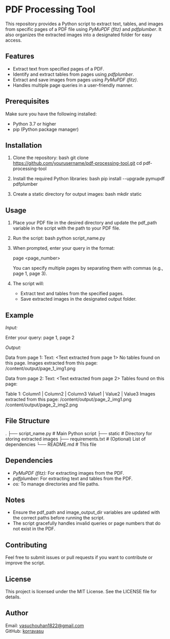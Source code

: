 # PDF Processing Tool

This repository provides a Python script to extract text, tables, and images from specific pages of a PDF file using *PyMuPDF (fitz)* and *pdfplumber*. It also organizes the extracted images into a designated folder for easy access.

## Features
- Extract text from specified pages of a PDF.
- Identify and extract tables from pages using *pdfplumber*.
- Extract and save images from pages using *PyMuPDF (fitz)*.
- Handles multiple page queries in a user-friendly manner.

## Prerequisites
Make sure you have the following installed:
- Python 3.7 or higher
- pip (Python package manager)

## Installation
1. Clone the repository:
   bash
   git clone https://github.com/yourusername/pdf-processing-tool.git
   cd pdf-processing-tool
   

2. Install the required Python libraries:
   bash
   pip install --upgrade pymupdf pdfplumber
   

3. Create a static directory for output images:
   bash
   mkdir static
   

## Usage

1. Place your PDF file in the desired directory and update the pdf_path variable in the script with the path to your PDF file.

2. Run the script:
   bash
   python script_name.py
   

3. When prompted, enter your query in the format:
   
   page <page_number>
   
   You can specify multiple pages by separating them with commas (e.g., page 1, page 3).

4. The script will:
   - Extract text and tables from the specified pages.
   - Save extracted images in the designated output folder.

## Example
*Input:*

Enter your query: page 1, page 2


*Output:*

Data from page 1:
Text:
<Text extracted from page 1>
No tables found on this page.
Images extracted from this page:
 /content/output/page_1_img1.png

Data from page 2:
Text:
<Text extracted from page 2>
Tables found on this page:

Table 1:
Column1 | Column2 | Column3
Value1  | Value2  | Value3
Images extracted from this page:
 /content/output/page_2_img1.png
 /content/output/page_2_img2.png


## File Structure

.
├── script_name.py       # Main Python script
├── static               # Directory for storing extracted images
├── requirements.txt     # (Optional) List of dependencies
└── README.md            # This file


## Dependencies
- *PyMuPDF (fitz):* For extracting images from the PDF.
- *pdfplumber:* For extracting text and tables from the PDF.
- *os:* To manage directories and file paths.

## Notes
- Ensure the pdf_path and image_output_dir variables are updated with the correct paths before running the script.
- The script gracefully handles invalid queries or page numbers that do not exist in the PDF.

## Contributing
Feel free to submit issues or pull requests if you want to contribute or improve the script.

## License
This project is licensed under the MIT License. See the LICENSE file for details.

## Author

Email: vasuchouhan1822@gmail.com  
GitHub: [korravasu](https://github.com/korravasu)
